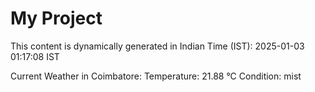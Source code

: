 # My Project

This content is dynamically generated in Indian Time (IST): 2025-01-03 01:17:08 IST


Current Weather in Coimbatore:
Temperature: 21.88 °C
Condition: mist
